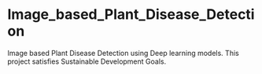 # Image_based_Plant_Disease_Detection
Image based Plant Disease Detection using Deep learning models. This project satisfies Sustainable Development Goals.
